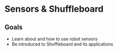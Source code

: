 # Sensors & Shuffleboard

## Goals

- Learn about and how to use robot sensors 
- Be introduced to Shuffleboard and its applications

